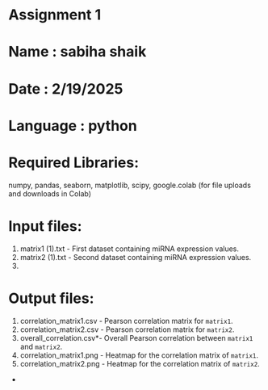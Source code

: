 # Assignment 1 

# Name : sabiha shaik

# Date : 2/19/2025

# Language : python

# Required Libraries: 
numpy, pandas, seaborn, matplotlib, scipy, google.colab (for file uploads and downloads in Colab)

# Input files:
1. matrix1 (1).txt - First dataset containing miRNA expression values.
2. matrix2 (1).txt - Second dataset containing miRNA expression values.
3. 
# Output files:
1. correlation_matrix1.csv - Pearson correlation matrix for `matrix1`.
2. correlation_matrix2.csv - Pearson correlation matrix for `matrix2`.
3. overall_correlation.csv*- Overall Pearson correlation between `matrix1` and `matrix2`.
4. correlation_matrix1.png - Heatmap for the correlation matrix of `matrix1`.
5. correlation_matrix2.png - Heatmap for the correlation matrix of `matrix2`.

  - 
